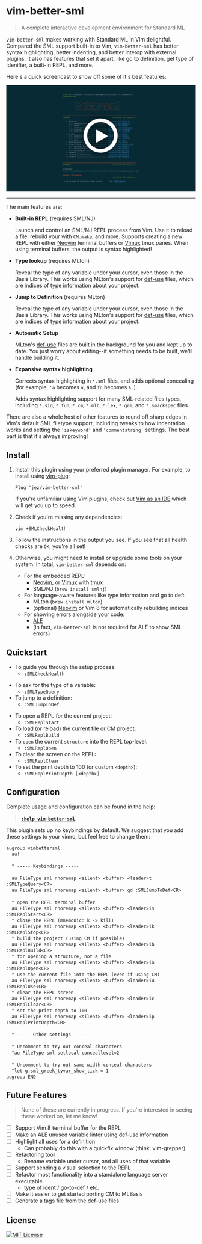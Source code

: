 # vim-better-sml

> A complete interactive development environment for Standard ML

`vim-better-sml` makes working with Standard ML in Vim delightful. Compared the
SML support built-in to Vim, `vim-better-sml` has better syntax highlighting,
better indenting, and better interop with external plugins. It also has features
that set it apart, like go to definition, get type of idenifier, a built-in
REPL, and more.

Here's a quick screencast to show off some of it's best features:

[![thumbnail](sample/thumbnail.png)](https://youtu.be/Z5FsPZ5cm8Y)

- - -

The main features are:

- **Built-in REPL** (requires SML/NJ)

  Launch and control an SML/NJ REPL process from Vim. Use it to reload a file,
  rebuild your with `CM.make`, and more. Supports creating a new REPL with
  either [Neovim] terminal buffers or [Vimux] tmux panes. When using terminal
  buffers, the output is syntax highlighted!

- **Type lookup** (requires MLton)

  Reveal the type of any variable under your cursor, even those in the Basis
  Library. This works using MLton's support for [def-use] files, which are
  indices of type information about your project.

- **Jump to Definition** (requires MLton)

  Reveal the type of any variable under your cursor, even those in the Basis
  Library. This works using MLton's support for [def-use] files, which are
  indices of type information about your project.

- **Automatic Setup**

  MLton's [def-use] files are built in the background for you and kept up to
  date. You just worry about editing--if something needs to be built, we'll
  handle building it.

- **Expansive syntax highlighting**

  Corrects syntax highlighting in `*.sml` files, and adds optional concealing
  (for example, `'a` becomes `α`, and `fn` becomes `λ.`).

  Adds syntax highlighting support for many SML-related files types, including
  `*.sig`, `*.fun`, `*.cm`, `*.mlb`, `*.lex`, `*.grm`, and `*.smackspec` files.

There are also a whole host of other features to round off sharp edges in Vim's
default SML filetype support, including tweaks to how indentation works and
setting the `'iskeyword'` and `'commentstring'` settings. The best part is that
it's always improving!


## Install

1.  Install this plugin using your preferred plugin manager. For example, to
    install using [vim-plug]:

    ```vim
    Plug 'jez/vim-better-sml'
    ```

    If you're unfamiliar using Vim plugins, check out [Vim as an IDE][vim-ide]
    which will get you up to speed.

2.  Check if you're missing any dependencies:

    ```shell
    vim +SMLCheckHealth
    ```

3.  Follow the instructions in the output you see. If you see that all health
    checks are `OK`, you're all set!

4.  Otherwise, you might need to install or upgrade some tools on your system.
    In total, `vim-better-sml` depends on:

    - For the embedded REPL:
        - [Neovim], or [Vimux] with tmux
        - SML/NJ (`brew install smlnj`)
    - For language-aware features like type information and go to def:
        - MLton (`brew install mlton`)
        - (optional) [Neovim] or Vim 8 for automatically rebuilding indices
    - For showing errors alongside your code:
        - [ALE]
        - (in fact, `vim-better-sml` is not required for ALE to show SML errors)


## Quickstart

- To guide you through the setup process:
  - `:SMLCheckHealth`

<!---->

- To ask for the type of a variable:
  - `:SMLTypeQuery`
- To jump to a definition:
  - `:SMLJumpToDef`

<!---->

- To open a REPL for the current project:
  - `:SMLReplStart`
- To load (or reload) the current file or CM project:
  - `:SMLReplBuild`
- To `open` the current `structure` into the REPL top-level:
  - `:SMLReplOpen`
- To clear the screen on the REPL:
  - `:SMLReplClear`
- To set the print depth to 100 (or custom `<depth>`):
  - `:SMLReplPrintDepth [<depth>]`


## Configuration

Complete usage and configuration can be found in the help:

> [**`:help vim-better-sml`**](doc/vim-better-sml.txt).

This plugin sets up no keybindings by default. We suggest that you add these
settings to your vimrc, but feel free to change them:

```vim
augroup vimbettersml
  au!

  " ----- Keybindings -----

  au FileType sml nnoremap <silent> <buffer> <leader>t :SMLTypeQuery<CR>
  au FileType sml nnoremap <silent> <buffer> gd :SMLJumpToDef<CR>

  " open the REPL terminal buffer
  au FileType sml nnoremap <silent> <buffer> <leader>is :SMLReplStart<CR>
  " close the REPL (mnemonic: k -> kill)
  au FileType sml nnoremap <silent> <buffer> <leader>ik :SMLReplStop<CR>
  " build the project (using CM if possible)
  au FileType sml nnoremap <silent> <buffer> <leader>ib :SMLReplBuild<CR>
  " for opening a structure, not a file
  au FileType sml nnoremap <silent> <buffer> <leader>io :SMLReplOpen<CR>
  " use the current file into the REPL (even if using CM)
  au FileType sml nnoremap <silent> <buffer> <leader>iu :SMLReplUse<CR>
  " clear the REPL screen
  au FileType sml nnoremap <silent> <buffer> <leader>ic :SMLReplClear<CR>
  " set the print depth to 100
  au FileType sml nnoremap <silent> <buffer> <leader>ip :SMLReplPrintDepth<CR>

  " ----- Other settings -----

  " Uncomment to try out conceal characters
  "au FileType sml setlocal conceallevel=2

  " Uncomment to try out same-width conceal characters
  "let g:sml_greek_tyvar_show_tick = 1
augroup END
```

## Future Features

> None of these are currently in progress. If you're interested in seeing these
> worked on, let me know!

- [ ] Support Vim 8 terminal buffer for the REPL
- [ ] Make an ALE unused variable linter using def-use information
- [ ] Highlight all uses for a definition
  - Can probably do this with a quickfix window (think: vim-grepper)
- [ ] Refactoring tool
  - Rename variable under cursor, and all uses of that variable
- [ ] Support sending a visual selection to the REPL
- [ ] Refactor most functionality into a standalone language server executable
  - type of ident / go-to-def / etc.
- [ ] Make it easier to get started porting CM to MLBasis
- [ ] Generate a tags file from the def-use files

## License

[![MIT License](https://img.shields.io/badge/license-MIT-blue.svg)](https://jez.io/MIT-LICENSE.txt)

<!-- References -->

[def-use]: http://mlton.org/EmacsDefUseMode#_usage
[vim-plug]: https://github.com/junegunn/vim-plug
[vim-ide]: https://github.com/jez/vim-as-an-ide
[Neovim]: https://neovim.io
[Vimux]: https://github.com/benmills/vimux
[ALE]: https://github.com/w0rp/ale
